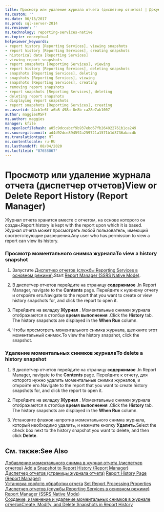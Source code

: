 ```yaml
---
title: Просмотр или удаление журнала отчета (диспетчер отчетов) | Документация Майкрософт
ms.custom: ''
ms.date: 06/13/2017
ms.prod: sql-server-2014
ms.reviewer: ''
ms.technology: reporting-services-native
ms.topic: conceptual
helpviewer_keywords:
- report history [Reporting Services], viewing snapshots
- report history [Reporting Services], creating snapshots
- historical data [Reporting Services]
- viewing report snapshots
- report snapshots [Reporting Services], viewing
- report history [Reporting Services], deleting snapshots
- snapshots [Reporting Services], deleting
- snapshots [Reporting Services], viewing
- snapshots [Reporting Services], creating
- removing report snapshots
- report snapshots [Reporting Services], deleting
- deleting report snapshots
- displaying report snapshots
- report snapshots [Reporting Services], creating
ms.assetid: 44cb1e6f-a6b8-498a-8e8b-ca28e7ab1007
author: maggiesMSFT
ms.author: maggies
manager: kfile
ms.openlocfilehash: a05c9dccabcf9b937ebd67fb264022761b1ca249
ms.sourcegitcommit: ad4d92dce894592a259721a1571b1d8736abacdb
ms.translationtype: MT
ms.contentlocale: ru-RU
ms.lasthandoff: 08/04/2020
ms.locfileid: "87658067"
---
```

# <a name="view-or-delete-report-history-report-manager"></a><span data-ttu-id="945d8-102">Просмотр или удаление журнала отчета (диспетчер отчетов)</span><span class="sxs-lookup"><span data-stu-id="945d8-102">View or Delete Report History (Report Manager)</span></span>
  <span data-ttu-id="945d8-103">Журнал отчета хранится вместе с отчетом, на основе которого он создан.</span><span class="sxs-lookup"><span data-stu-id="945d8-103">Report history is kept with the report upon which it is based.</span></span> <span data-ttu-id="945d8-104">Журнал отчета может просмотреть любой пользователь, имеющий соответствующие разрешения.</span><span class="sxs-lookup"><span data-stu-id="945d8-104">Any user who has permission to view a report can view its history.</span></span>  
  
### <a name="to-view-a-history-snapshot"></a><span data-ttu-id="945d8-105">Просмотр моментального снимка журнала</span><span class="sxs-lookup"><span data-stu-id="945d8-105">To view a history snapshot</span></span>  
  
1.  <span data-ttu-id="945d8-106">Запустите [Диспетчер отчетов (службы Reporting Services в основном режиме)](../../2014/reporting-services/report-manager-ssrs-native-mode.md).</span><span class="sxs-lookup"><span data-stu-id="945d8-106">Start [Report Manager  &#40;SSRS Native Mode&#41;](../../2014/reporting-services/report-manager-ssrs-native-mode.md).</span></span>  
  
2.  <span data-ttu-id="945d8-107">В диспетчер отчетов перейдите на страницу **содержимое** .</span><span class="sxs-lookup"><span data-stu-id="945d8-107">In Report Manager, navigate to the **Contents** page.</span></span> <span data-ttu-id="945d8-108">Перейдите к нужному отчету и откройте его.</span><span class="sxs-lookup"><span data-stu-id="945d8-108">Navigate to the report that you want to create or view history snapshots for, and click the report to open it.</span></span>  
  
3.  <span data-ttu-id="945d8-109">Перейдите на вкладку **Журнал** . Моментальные снимки журнала отображаются в столбце **время выполнения** .</span><span class="sxs-lookup"><span data-stu-id="945d8-109">Click the **History** tab. The history snapshots are displayed in the **When Run** column.</span></span>  
  
4.  <span data-ttu-id="945d8-110">Чтобы просмотреть моментального снимка журнала, щелкните этот моментальный снимок.</span><span class="sxs-lookup"><span data-stu-id="945d8-110">To view the history snapshot, click the snapshot.</span></span>  
  
### <a name="to-delete-a-history-snapshot"></a><span data-ttu-id="945d8-111">Удаление моментальных снимков журнала</span><span class="sxs-lookup"><span data-stu-id="945d8-111">To delete a history snapshot</span></span>  
  
1.  <span data-ttu-id="945d8-112">В диспетчер отчетов перейдите на страницу **содержимое** .</span><span class="sxs-lookup"><span data-stu-id="945d8-112">In Report Manager, navigate to the **Contents** page.</span></span> <span data-ttu-id="945d8-113">Перейдите к отчету, для которого нужно удалить моментальные снимки журналов, и откройте его.</span><span class="sxs-lookup"><span data-stu-id="945d8-113">Navigate to the report that you want to create history snapshots for, and click the report to open it.</span></span>  
  
2.  <span data-ttu-id="945d8-114">Перейдите на вкладку **Журнал** . Моментальные снимки журнала отображаются в столбце **время выполнения** .</span><span class="sxs-lookup"><span data-stu-id="945d8-114">Click the **History** tab. The history snapshots are displayed in the **When Run** column.</span></span>  
  
3.  <span data-ttu-id="945d8-115">Установите флажок напротив моментального снимка журнала, который необходимо удалить, и нажмите кнопку **Удалить**.</span><span class="sxs-lookup"><span data-stu-id="945d8-115">Select the check box next to the history snapshot you want to delete, and then click **Delete**.</span></span>  
  
## <a name="see-also"></a><span data-ttu-id="945d8-116">См. также:</span><span class="sxs-lookup"><span data-stu-id="945d8-116">See Also</span></span>  
 <span data-ttu-id="945d8-117">[Добавление моментального снимка в журнал отчета &#40;диспетчер отчетов&#41;](report-server/add-a-snapshot-to-report-history-report-manager.md) </span><span class="sxs-lookup"><span data-stu-id="945d8-117">[Add a Snapshot to Report History &#40;Report Manager&#41;](report-server/add-a-snapshot-to-report-history-report-manager.md) </span></span>  
 <span data-ttu-id="945d8-118">[Диспетчер отчетов &#40;страницы журнала отчета&#41;](../../2014/reporting-services/report-history-page-report-manager.md) </span><span class="sxs-lookup"><span data-stu-id="945d8-118">[Report History Page &#40;Report Manager&#41;](../../2014/reporting-services/report-history-page-report-manager.md) </span></span>  
 <span data-ttu-id="945d8-119">[Установка свойств обработки отчета](report-server/set-report-processing-properties.md) </span><span class="sxs-lookup"><span data-stu-id="945d8-119">[Set Report Processing Properties](report-server/set-report-processing-properties.md) </span></span>  
 <span data-ttu-id="945d8-120">[Диспетчер отчетов (службы Reporting Services в основном режиме)](../../2014/reporting-services/report-manager-ssrs-native-mode.md) </span><span class="sxs-lookup"><span data-stu-id="945d8-120">[Report Manager  &#40;SSRS Native Mode&#41;](../../2014/reporting-services/report-manager-ssrs-native-mode.md) </span></span>  
 [<span data-ttu-id="945d8-121">Создание, изменение и удаление моментальных снимков в журнале отчетов</span><span class="sxs-lookup"><span data-stu-id="945d8-121">Create, Modify, and Delete Snapshots in Report History</span></span>](report-server/create-modify-and-delete-snapshots-in-report-history.md)  
  
  
